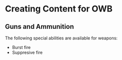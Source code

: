 # Creating Content for OWB

## Guns and Ammunition

The following special abilities are available for weapons:

- Burst fire
- Suppresive fire
